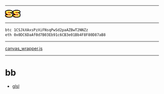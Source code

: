 
---

![$](index.png)![$](index.png)![$](index.png)

---

```
btc 1CSJkXAxsPzXiFNsqPwSd2paAZBwT2NNZz
eth 0x0DC6DaAf0d7B03Eb91c6CB3e01Bb4F8F80D87aB8
```

---

[canvas_wrapper.js](https://github.com/unbrumed/lib/blob/main/canvas_wrapper.js)

---

# bb

- [glsl](https://github.com/unbrumed/avatar/blob/main/src/glsl/iquilezles-raymarch.glsl)
